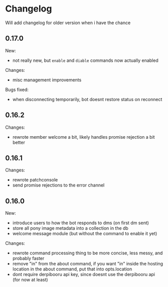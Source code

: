 # Changelog
Will add changelog for older version when i have the chance

## 0.17.0
New:
- not really new, but `enable` and `diable` commands now actually enabled

Changes:
- misc management improvements

Bugs fixed:
- when disconnecting temporarily, bot doesnt restore status on reconnect

## 0.16.2
Changes:
- rewrote member welcome a bit, likely handles promise rejection a bit better

## 0.16.1
Changes:
- rewrote patchconsole
- send promise rejections to the error channel

## 0.16.0
New:
- introduce users to how the bot responds to dms (on first dm sent)
- store all pony image metadata into a collection in the db
- welcome message module (but without the command to enable it yet)

Changes:
- rewrote command processing thing to be more concise, less messy, and probably faster
- remove "in" from the about command, if you want "in" inside the hosting location in the about command, put that into opts.location
- dont require derpibooru api key, since doesnt use the derpibooru api (for now at least)
